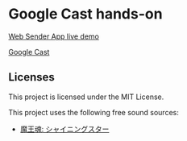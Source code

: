 # Google Cast hands-on

[Web Sender App live demo](https://seotaro.github.io/chromecast-hands-on/)

[Google Cast](https://developers.google.com/cast/docs/overview)

## Licenses

This project is licensed under the MIT License.

This project uses the following free sound sources:

- [魔王魂: シャイニングスター](https://maou.audio/14_shining_star/)
